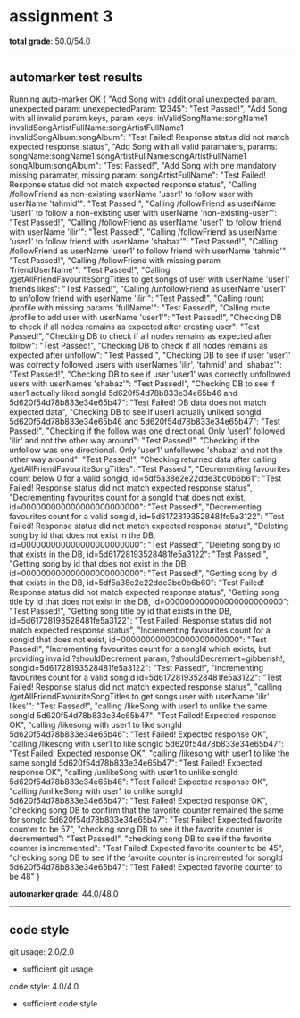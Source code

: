 # assignment 3

**total grade**: 50.0/54.0

---

## automarker test results

Running auto-marker
OK
{
    "Add Song with additional unexpected param, unexpected param: unexepectedParam: 12345": "Test Passed!",
    "Add Song with all invalid param keys, param keys: inValidSongName:songName1 invalidSongArtistFullName:songArtistFullName1 invalidSongAlbum:songAlbum": "Test Failed! Response status did not match expected response status",
    "Add Song with all valid paramaters, params: songName:songName1 songArtistFullName:songArtistFullName1 songAlbum:songAlbum": "Test Passed!",
    "Add Song with one mandatory missing paramater, missing param: songArtistFullName": "Test Failed! Response status did not match expected response status",
    "Calling /followFriend as non-existing userName 'user1' to follow user with userName 'tahmid'": "Test Passed!",
    "Calling /followFriend as userName 'user1' to follow a non-existing user with userName 'non-existing-user'": "Test Passed!",
    "Calling /followFriend as userName 'user1' to follow friend with userName 'ilir'": "Test Passed!",
    "Calling /followFriend as userName 'user1' to follow friend with userName 'shabaz'": "Test Passed!",
    "Calling /followFriend as userName 'user1' to follow friend with userName 'tahmid'": "Test Passed!",
    "Calling /followFriend with missing param 'friendUserName'": "Test Passed!",
    "Calling /getAllFriendFavouriteSongTitles to get songs of user with userName 'user1' friends likes": "Test Passed!",
    "Calling /unfollowFriend as userName 'user1' to unfollow friend with userName 'ilir'": "Test Passed!",
    "Calling rount /profile with missing params 'fullName'": "Test Passed!",
    "Calling route /profile to add user with userName 'user1'": "Test Passed!",
    "Checking DB to check if all nodes remains as expected after creating user": "Test Passed!",
    "Checking DB to check if all nodes remains as expected after follow": "Test Passed!",
    "Checking DB to check if all nodes remains as expected after unfollow": "Test Passed!",
    "Checking DB to see if user 'user1' was correctly followed users with userNames 'ilir', 'tahmid' and 'shabaz'": "Test Passed!",
    "Checking DB to see if user 'user1' was correctly unfollowed users with userNames 'shabaz'": "Test Passed!",
    "Checking DB to see if user1 actually liked songId 5d620f54d78b833e34e65b46 and 5d620f54d78b833e34e65b47": "Test Failed! DB data does not match expected data",
    "Checking DB to see if user1 actually unliked songId 5d620f54d78b833e34e65b46 and 5d620f54d78b833e34e65b47": "Test Passed!",
    "Checking if the follow was one directional. Only 'user1' followed 'ilir' and not the other way around": "Test Passed!",
    "Checking if the unfollow was one directional. Only 'user1' unfollowed 'shabaz' and not the other way around": "Test Passed!",
    "Checking returned data after calling /getAllFriendFavouriteSongTitles": "Test Passed!",
    "Decrementing favourites count below 0 for a valid songId, id=5df5a38e2e22dde3bc0b6b61": "Test Failed! Response status did not match expected response status",
    "Decrementing favourites count for a songId that does not exist, id=000000000000000000000000": "Test Passed!",
    "Decrementing favourites count for a valid songId, id=5d61728193528481fe5a3122": "Test Failed! Response status did not match expected response status",
    "Deleting song by id that does not exist in the DB, id=000000000000000000000000": "Test Passed!",
    "Deleting song by id that exists in the DB, id=5d61728193528481fe5a3122": "Test Passed!",
    "Getting song by id that does not exist in the DB, id=000000000000000000000000": "Test Passed!",
    "Getting song by id that exists in the DB, id=5df5a38e2e22dde3bc0b6b60": "Test Failed! Response status did not match expected response status",
    "Getting song title by id that does not exist in the DB, id=000000000000000000000000": "Test Passed!",
    "Getting song title by id that exists in the DB, id=5d61728193528481fe5a3122": "Test Failed! Response status did not match expected response status",
    "Incrementing favourites count for a songId that does not exist, id=000000000000000000000000": "Test Passed!",
    "Incrementing favourites count for a songId which exists, but providing invalid ?shouldDecrement param, ?shouldDecrement=gibberish!, songId=5d61728193528481fe5a3122": "Test Passed!",
    "Incrementing favourites count for a valid songId id=5d61728193528481fe5a3122": "Test Failed! Response status did not match expected response status",
    "calling /getAllFriendFavouriteSongTitles to get songs user with userName 'ilir' likes'": "Test Passed!",
    "calling /likeSong with user1 to unlike the same songId 5d620f54d78b833e34e65b47": "Test Failed! Expected response OK",
    "calling /likesong with user1 to like songId 5d620f54d78b833e34e65b46": "Test Failed! Expected response OK",
    "calling /likesong with user1 to like songId 5d620f54d78b833e34e65b47": "Test Failed! Expected response OK",
    "calling /likesong with user1 to like the same songId 5d620f54d78b833e34e65b47": "Test Failed! Expected response OK",
    "calling /unlikeSong with user1 to unlike songId 5d620f54d78b833e34e65b46": "Test Failed! Expected response OK",
    "calling /unlikeSong with user1 to unlike songId 5d620f54d78b833e34e65b47": "Test Failed! Expected response OK",
    "checking song DB to confirm that the favorite counter remained the same for songId 5d620f54d78b833e34e65b47": "Test Failed! Expected favorite counter to be 57",
    "checking song DB to see if the favorite counter is decremented": "Test Passed!",
    "checking song DB to see if the favorite counter is incremented": "Test Failed! Expected favorite counter to be 45",
    "checking song DB to see if the favorite counter is incremented for songId 5d620f54d78b833e34e65b47": "Test Failed! Expected favorite counter to be 48"
}

**automarker grade**: 44.0/48.0

---

## code style

git usage: 2.0/2.0

- sufficient git usage

code style: 4.0/4.0

- sufficient code style